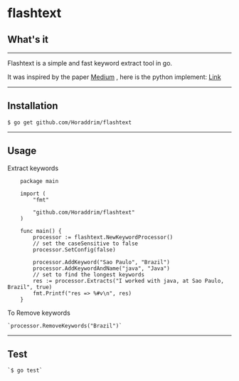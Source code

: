
# flashtext




## What's it
------------
Flashtext is a simple and fast keyword extract tool in go.

It was inspired by the paper [Medium](https://medium.freecodecamp.org/regex-was-taking-5-days-flashtext-does-it-in-15-minutes-55f04411025f)
, here is the python implement:   [Link](https://github.com/vi3k6i5/flashtext>)


-----------------------------------------------------------------------------------------------------------------------------
## Installation

    $ go get github.com/Horaddrim/flashtext


-----------------------------------------------------------------------------------------------------------------------------
## Usage
Extract keywords
```
    package main

    import (
        "fmt"

        "github.com/Horaddrim/flashtext"
    )

    func main() {
        processor := flashtext.NewKeywordProcessor()
        // set the caseSensitive to false
        processor.SetConfig(false)

        processor.AddKeyword("Sao Paulo", "Brazil")
        processor.AddKeywordAndName("java", "Java")
        // set to find the longest keywords
        res := processor.Extracts("I worked with java, at Sao Paulo, Brazil", true)
        fmt.Printf("res => %#v\n", res)
    }
```

To Remove keywords

    `processor.RemoveKeywords("Brazil")`
-----------------------------------------------------------------------------------------------------------------------------
## Test

    `$ go test`


